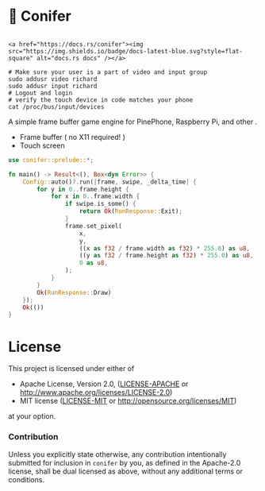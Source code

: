 # :evergreen_tree: Conifer

```

<a href="https://docs.rs/conifer"><img src="https://img.shields.io/badge/docs-latest-blue.svg?style=flat-square" alt="docs.rs docs" /></a>

# Make sure your user is a part of video and input group
sudo addusr video richard 
sudo addusr input richard
# Logout and login
# verify the touch device in code matches your phone
cat /proc/bus/input/devices
```

A simple frame buffer game engine for PinePhone, Raspberry Pi, and other .

* Frame buffer ( no X11 required! )
* Touch screen

```rust
use conifer::prelude::*;

fn main() -> Result<(), Box<dyn Error>> {
    Config::auto()?.run(|frame, swipe, _delta_time| {
        for y in 0..frame.height {
            for x in 0..frame.width {
                if swipe.is_some() {
                    return Ok(RunResponse::Exit);
                }
                frame.set_pixel(
                    x,
                    y,
                    ((x as f32 / frame.width as f32) * 255.0) as u8,
                    ((y as f32 / frame.height as f32) * 255.0) as u8,
                    0 as u8,
                );
            }
        }
        Ok(RunResponse::Draw)
    });
    Ok(())
}
```

# License

This project is licensed under either of

 * Apache License, Version 2.0, ([LICENSE-APACHE](LICENSE-APACHE) or
   http://www.apache.org/licenses/LICENSE-2.0)
 * MIT license ([LICENSE-MIT](LICENSE-MIT) or
   http://opensource.org/licenses/MIT)

at your option.

### Contribution

Unless you explicitly state otherwise, any contribution intentionally submitted
for inclusion in `conifer` by you, as defined in the Apache-2.0 license, shall be
dual licensed as above, without any additional terms or conditions.
